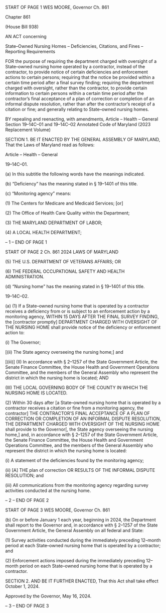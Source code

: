 START OF PAGE 1
WES MOORE, Governor Ch. 861

Chapter 861

(House Bill 938)

AN ACT concerning

State–Owned Nursing Homes – Deficiencies, Citations, and Fines – Reporting
Requirements

FOR the purpose of requiring the department charged with oversight of a State–owned
nursing home operated by a contractor, instead of the contractor, to provide notice of
certain deficiencies and enforcement actions to certain persons; requiring that the
notice be provided within a certain time period after a final survey finding; requiring
the department charged with oversight, rather than the contractor, to provide
certain information to certain persons within a certain time period after the
contractor’s final acceptance of a plan of correction or completion of an informal
dispute resolution, rather than after the contractor’s receipt of a citation or fine; and
generally relating to State–owned nursing homes.

BY repealing and reenacting, with amendments,
Article – Health – General
Section 19–14C–01 and 19–14C–02
Annotated Code of Maryland
(2023 Replacement Volume)

SECTION 1. BE IT ENACTED BY THE GENERAL ASSEMBLY OF MARYLAND,
That the Laws of Maryland read as follows:

Article – Health – General

19–14C–01.

(a) In this subtitle the following words have the meanings indicated.

(b) “Deficiency” has the meaning stated in § 19–1401 of this title.

(c) “Monitoring agency” means:

(1) The Centers for Medicare and Medicaid Services; [or]

(2) The Office of Health Care Quality within the Department;

(3) THE MARYLAND DEPARTMENT OF LABOR;

(4) A LOCAL HEALTH DEPARTMENT;

– 1 –
END OF PAGE 1

START OF PAGE 2
Ch. 861 2024 LAWS OF MARYLAND

(5) THE U.S. DEPARTMENT OF VETERANS AFFAIRS; OR

(6) THE FEDERAL OCCUPATIONAL SAFETY AND HEALTH
ADMINISTRATION.

(d) “Nursing home” has the meaning stated in § 19–1401 of this title.

19–14C–02.

(a) (1) If a State–owned nursing home that is operated by a contractor receives
a deficiency from or is subject to an enforcement action by a monitoring agency, WITHIN
15 DAYS AFTER THE FINAL SURVEY FINDING, the [contractor promptly] DEPARTMENT
CHARGED WITH OVERSIGHT OF THE NURSING HOME shall provide notice of the
deficiency or enforcement action to:

(i) The Governor;

[(ii) The State agency overseeing the nursing home;] and

[(iii)] (II) In accordance with § 2–1257 of the State Government
Article, the Senate Finance Committee, the House Health and Government Operations
Committee, and the members of the General Assembly who represent the district in which
the nursing home is located; AND

(III) THE LOCAL GOVERNING BODY OF THE COUNTY IN WHICH
THE NURSING HOME IS LOCATED.

(2) Within 30 days after [a State–owned nursing home that is operated by
a contractor receives a citation or fine from a monitoring agency, the contractor] THE
CONTRACTOR’S FINAL ACCEPTANCE OF A PLAN OF CORRECTION OR COMPLETION OF
AN INFORMAL DISPUTE RESOLUTION, THE DEPARTMENT CHARGED WITH
OVERSIGHT OF THE NURSING HOME shall provide to the Governor[, the State agency
overseeing the nursing home,] and, in accordance with § 2–1257 of the State Government
Article, the Senate Finance Committee, the House Health and Government Operations
Committee, and the members of the General Assembly who represent the district in which
the nursing home is located:

(i) A statement of the deficiencies found by the monitoring agency;

(ii) [A] THE plan of correction OR RESULTS OF THE INFORMAL
DISPUTE RESOLUTION; and

(iii) All communications from the monitoring agency regarding
survey activities conducted at the nursing home.

– 2 –
END OF PAGE 2

START OF PAGE 3
WES MOORE, Governor Ch. 861

(b) On or before January 1 each year, beginning in 2024, the Department shall
report to the Governor and, in accordance with § 2–1257 of the State Government Article,
the General Assembly on all federal and State:

(1) Survey activities conducted during the immediately preceding
12–month period at each State–owned nursing home that is operated by a contractor; and

(2) Enforcement actions imposed during the immediately preceding
12–month period on each State–owned nursing home that is operated by a contractor.

SECTION 2. AND BE IT FURTHER ENACTED, That this Act shall take effect
October 1, 2024.

Approved by the Governor, May 16, 2024.

– 3 –
END OF PAGE 3
